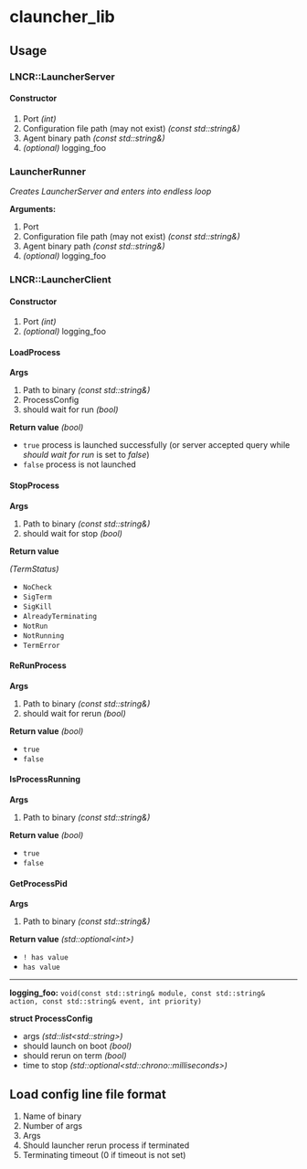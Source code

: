 # clauncher_lib

## Usage

### LNCR::LauncherServer
#### Constructor
1. Port *(int)*
2. Configuration file path (may not exist) *(const std::string&)*
3. Agent binary path *(const std::string&)*
4. *(optional)* logging_foo

### LauncherRunner

*Creates LauncherServer and enters into endless loop*

**Arguments:**
1. Port
2. Configuration file path (may not exist) *(const std::string&)*
3. Agent binary path *(const std::string&)*
4. *(optional)* logging_foo

### LNCR::LauncherClient
#### Constructor
1. Port *(int)*
2. *(optional)* logging_foo

#### LoadProcess
**Args**
1. Path to binary *(const std::string&)*
2. ProcessConfig
3. should wait for run *(bool)*

**Return value**
*(bool)*
- `true` process is launched successfully (or server accepted query while *should wait for run* is set to *false*)
- `false` process is not launched

#### StopProcess
**Args**
1. Path to binary *(const std::string&)*
2. should wait for stop *(bool)*

**Return value**

*(TermStatus)*
- `NoCheck`
- `SigTerm`
- `SigKill`
- `AlreadyTerminating`
- `NotRun`
- `NotRunning`
- `TermError`

#### ReRunProcess
**Args**
1. Path to binary *(const std::string&)*
2. should wait for rerun *(bool)*

**Return value** 
*(bool)*
- `true`
- `false`

#### IsProcessRunning
**Args**
1. Path to binary *(const std::string&)*

**Return value**
*(bool)*
- `true`
- `false`

#### GetProcessPid
**Args**
1. Path to binary *(const std::string&)*

**Return value**
*(std::optional\<int\>)*
- `! has value`
- `has value`

***
**logging_foo:**
`void(const std::string& module, const std::string& action, const std::string& event, int priority)`

**struct ProcessConfig**
- args *(std::list\<std::string\>)*
- should launch on boot *(bool)*
- should rerun on term *(bool)*
- time to stop *(std::optional\<std::chrono::milliseconds\>)*

## Load config line file format
1. Name of binary
2. Number of args
3. Args
4. Should launcher rerun process if terminated
5. Terminating timeout (0 if timeout is not set)
